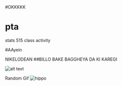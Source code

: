 #OKKKKK

# pta
stats 515 class activity

#AAyein

NIKELODEAN
##BILLO BAKE BAGGHEYA DA KI KAREGI


![alt text](https://lastfm.freetls.fastly.net/i/u/300x300/ce30c8c95026b8b4c70a83537e7ad0ed)

Random Gif
![hippo](https://media3.giphy.com/media/aUovxH8Vf9qDu/giphy.gif)
